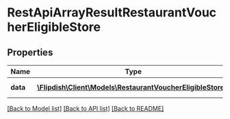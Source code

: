 # RestApiArrayResultRestaurantVoucherEligibleStore

## Properties
Name | Type | Description | Notes
------------ | ------------- | ------------- | -------------
**data** | [**\Flipdish\\Client\Models\RestaurantVoucherEligibleStore[]**](RestaurantVoucherEligibleStore.md) | Generic data object. | 

[[Back to Model list]](../README.md#documentation-for-models) [[Back to API list]](../README.md#documentation-for-api-endpoints) [[Back to README]](../README.md)


